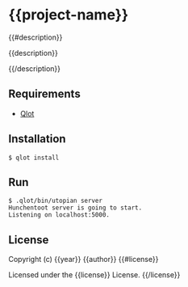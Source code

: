 # {{project-name}}
{{#description}}

{{description}}

{{/description}}
## Requirements

* [Qlot](https://github.com/fukamachi/qlot)

## Installation

```
$ qlot install
```

## Run

```
$ .qlot/bin/utopian server
Hunchentoot server is going to start.
Listening on localhost:5000.
```

## License

Copyright (c) {{year}} {{author}}
{{#license}}

Licensed under the {{license}} License.
{{/license}}

